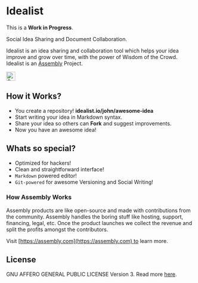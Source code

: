 # Idealist

This is a **Work in Progress**.

Social Idea Sharing and Document Collaboration.

Idealist is an idea sharing and collaboration tool which helps your idea improve and grow over time,
with the power of Wisdom of the Crowd. Idealist is an [Assembly](http://assembly.com) Project.

<a href="https://assembly.com/idealist/bounties">
<img src="https://asm-badger.herokuapp.com/idealist/badges/tasks.svg" height="24px" alt="Open Tasks" />
</a>

## How it Works?
* You create a repository! **idealist.io/john/awesome-idea**
* Start writing your idea in Markdown syntax.
* Share your idea so others can **Fork** and suggest improvements.
* Now you have an awesome idea!

## Whats so special?
* Optimized for hackers!
* Clean and straightforward interface!
* `Markdown` powered editor!
* `Git-powered` for awesome Versioning and Social Writing!

### How Assembly Works

Assembly products are like open-source and made with contributions from the community.
Assembly handles the boring stuff like hosting, support, financing, legal, etc. Once the product launches
we collect the revenue and split the profits amongst the contributors.

Visit [https://assembly.com](https://assembly.com) to learn more.

## License
GNU AFFERO GENERAL PUBLIC LICENSE Version 3. Read more [here](LICENSE).